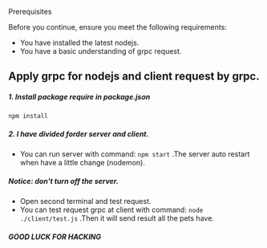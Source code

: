 Prerequisites

Before you continue, ensure you meet the following requirements:

* You have installed the latest nodejs.
* You have a basic understanding of grpc request.

## Apply grpc for nodejs and client request by grpc.
##### 1. Install package require in package.json
` npm install `
##### 2. I have divided forder server and client.
* You can run server with command: ` npm start ` .The server auto restart when have a little change (nodemon).

##### Notice: don't turn off the server.
* Open second terminal and test request.
* You can test request grpc at client with command: ` node ./client/test.js ` .Then it will send result all the pets have.


##### GOOD LUCK FOR HACKING